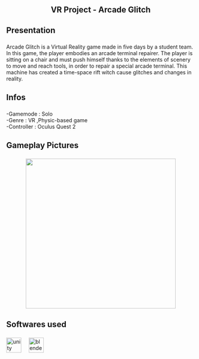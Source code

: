 <h2 align="center">VR Project - Arcade Glitch</h2>

###

<h2 align="left">Presentation</h2>

###

<p align="left">Arcade Glitch is a Virtual Reality game made in five days by a student team. <br>In this game, the player embodies an arcade terminal repairer. The player is sitting on a chair and must push himself thanks to the elements of scenery to move and reach tools, in order to repair a special arcade terminal. This machine has created a time-space rift witch cause glitches and changes in reality.</p>

###

<h2 align="left">Infos</h2>

###

<p align="left">-Gamemode : Solo<br>-Genre : VR ,Physic-based game<br>-Controller : Oculus Quest 2</p>

###

<h2 align="left">Gameplay Pictures</h2>

###

<div align="center">
  <img height="400" src="https://i.imgflip.com/65efzo.gif"  />
</div>

###

<h2 align="left">Softwares used</h2>

###

<div align="left">
  <img src="https://cdn.jsdelivr.net/gh/devicons/devicon/icons/unity/unity-original.svg" height="40" alt="unity logo"  />
  <img width="12" />
  <img src="https://cdn.jsdelivr.net/gh/devicons/devicon/icons/blender/blender-original.svg" height="40" alt="blender logo"  />
</div>

###
